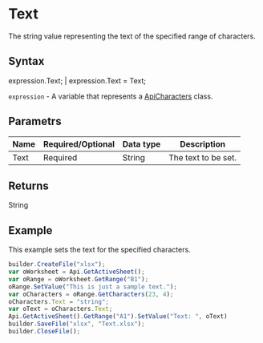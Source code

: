 # Text

The string value representing the text of the specified range of characters.

## Syntax

expression.Text; &#124; expression.Text = Text;

`expression` - A variable that represents a [ApiCharacters](../ApiCharacters.md) class.

## Parametrs

| **Name** | **Required/Optional** | **Data type** | **Description** |
| ------------- | ------------- | ------------- | ------------- |
| Text | Required | String | The text to be set. |

## Returns

String

## Example

This example sets the text for the specified characters.

```javascript
builder.CreateFile("xlsx");
var oWorksheet = Api.GetActiveSheet();
var oRange = oWorksheet.GetRange("B1");
oRange.SetValue("This is just a sample text.");
var oCharacters = oRange.GetCharacters(23, 4);
oCharacters.Text = "string";
var oText = oCharacters.Text;
Api.GetActiveSheet().GetRange("A1").SetValue("Text: ", oText)
builder.SaveFile("xlsx", "Text.xlsx");
builder.CloseFile();
```